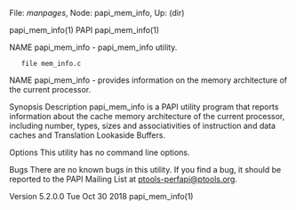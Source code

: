 File: *manpages*,  Node: papi_mem_info,  Up: (dir)

papi_mem_info(1)                     PAPI                     papi_mem_info(1)



NAME
       papi_mem_info - papi_mem_info utility.

       file mem_info.c

NAME
       papi_mem_info - provides information on the memory architecture of the
       current processor.

Synopsis
Description
       papi_mem_info is a PAPI utility program that reports information about
       the cache memory architecture of the current processor, including
       number, types, sizes and associativities of instruction and data caches
       and Translation Lookaside Buffers.

Options
       This utility has no command line options.

Bugs
       There are no known bugs in this utility. If you find a bug, it should
       be reported to the PAPI Mailing List at ptools-perfapi@ptools.org.



Version 5.2.0.0                 Tue Oct 30 2018               papi_mem_info(1)
